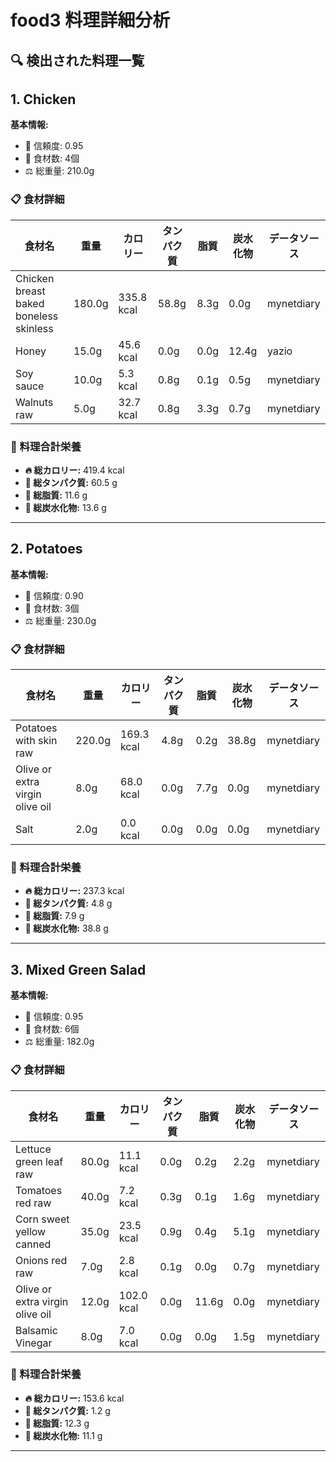 # food3 料理詳細分析

## 🔍 検出された料理一覧

## 1. Chicken

**基本情報:**
- 🎯 信頼度: 0.95
- 🥕 食材数: 4個
- ⚖️ 総重量: 210.0g

### 📋 食材詳細

| 食材名 | 重量 | カロリー | タンパク質 | 脂質 | 炭水化物 | データソース |
|--------|------|----------|------------|------|----------|--------------|
| Chicken breast baked boneless skinless | 180.0g | 335.8 kcal | 58.8g | 8.3g | 0.0g | mynetdiary |
| Honey | 15.0g | 45.6 kcal | 0.0g | 0.0g | 12.4g | yazio |
| Soy sauce | 10.0g | 5.3 kcal | 0.8g | 0.1g | 0.5g | mynetdiary |
| Walnuts raw | 5.0g | 32.7 kcal | 0.8g | 3.3g | 0.7g | mynetdiary |

### 🔢 料理合計栄養

- **🔥 総カロリー:** 419.4 kcal
- **🥩 総タンパク質:** 60.5 g
- **🧈 総脂質:** 11.6 g
- **🍞 総炭水化物:** 13.6 g

---

## 2. Potatoes

**基本情報:**
- 🎯 信頼度: 0.90
- 🥕 食材数: 3個
- ⚖️ 総重量: 230.0g

### 📋 食材詳細

| 食材名 | 重量 | カロリー | タンパク質 | 脂質 | 炭水化物 | データソース |
|--------|------|----------|------------|------|----------|--------------|
| Potatoes with skin raw | 220.0g | 169.3 kcal | 4.8g | 0.2g | 38.8g | mynetdiary |
| Olive or extra virgin olive oil | 8.0g | 68.0 kcal | 0.0g | 7.7g | 0.0g | mynetdiary |
| Salt | 2.0g | 0.0 kcal | 0.0g | 0.0g | 0.0g | mynetdiary |

### 🔢 料理合計栄養

- **🔥 総カロリー:** 237.3 kcal
- **🥩 総タンパク質:** 4.8 g
- **🧈 総脂質:** 7.9 g
- **🍞 総炭水化物:** 38.8 g

---

## 3. Mixed Green Salad

**基本情報:**
- 🎯 信頼度: 0.95
- 🥕 食材数: 6個
- ⚖️ 総重量: 182.0g

### 📋 食材詳細

| 食材名 | 重量 | カロリー | タンパク質 | 脂質 | 炭水化物 | データソース |
|--------|------|----------|------------|------|----------|--------------|
| Lettuce green leaf raw | 80.0g | 11.1 kcal | 0.0g | 0.2g | 2.2g | mynetdiary |
| Tomatoes red raw | 40.0g | 7.2 kcal | 0.3g | 0.1g | 1.6g | mynetdiary |
| Corn sweet yellow canned | 35.0g | 23.5 kcal | 0.9g | 0.4g | 5.1g | mynetdiary |
| Onions red raw | 7.0g | 2.8 kcal | 0.1g | 0.0g | 0.7g | mynetdiary |
| Olive or extra virgin olive oil | 12.0g | 102.0 kcal | 0.0g | 11.6g | 0.0g | mynetdiary |
| Balsamic Vinegar | 8.0g | 7.0 kcal | 0.0g | 0.0g | 1.5g | mynetdiary |

### 🔢 料理合計栄養

- **🔥 総カロリー:** 153.6 kcal
- **🥩 総タンパク質:** 1.2 g
- **🧈 総脂質:** 12.3 g
- **🍞 総炭水化物:** 11.1 g

---

